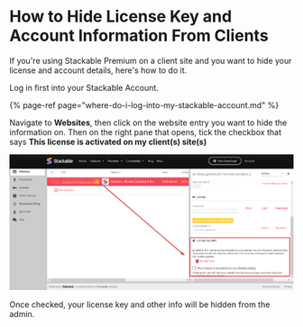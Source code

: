 # How to Hide License Key and Account Information From Clients

If you're using Stackable Premium on a client site and you want to hide your license and account details, here's how to do it.

Log in first into your Stackable Account.

{% page-ref page="where-do-i-log-into-my-stackable-account.md" %}

Navigate to **Websites**, then click on the website entry you want to hide the information on. Then on the right pane that opens, tick the checkbox that says **This license is activated on my client\(s\) site\(s\)**

![](../../.gitbook/assets/firefox_peh24tlii6.png)

Once checked, your license key and other info will be hidden from the admin.

